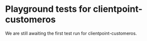 # Playground tests for clientpoint-customeros
We are still awaiting the first test run for clientpoint-customeros.

